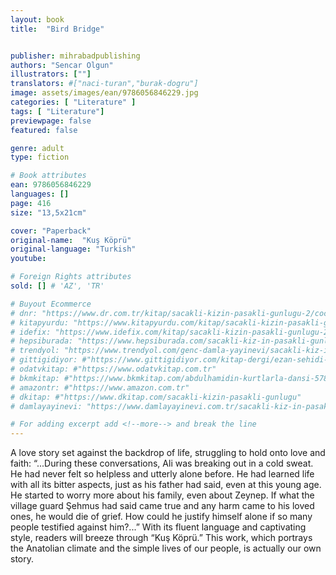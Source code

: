```yaml
---
layout: book
title:  "Bird Bridge"


publisher: mihrabadpublishing
authors: "Sencar Olgun"
illustrators: [""]
translators: #["naci-turan","burak-dogru"]
image: assets/images/ean/9786056846229.jpg
categories: [ "Literature" ]
tags: [ "Literature"]
previewpage: false
featured: false

genre: adult
type: fiction

# Book attributes
ean: 9786056846229
languages: []
page: 416
size: "13,5x21cm"

cover: "Paperback"
original-name:  "Kuş Köprü"
original-language: "Turkish"
youtube:

# Foreign Rights attributes
sold: [] # 'AZ', 'TR'

# Buyout Ecommerce
# dnr: "https://www.dr.com.tr/kitap/sacakli-kizin-pasakli-gunlugu-2/cocuk-ve-genclik/genclik-10-yas/roman-oyku/urunno=0001893059001"
# kitapyurdu: "https://www.kitapyurdu.com/kitap/sacakli-kizin-pasakli-gunlugu-2-/560122.html&filter_name=Sa%C3%A7akl%C4%B1+K%C4%B1z%27%C4%B1n+Pasakl%C4%B1+G%C3%BCnl%C3%BC%C4%9F%C3%BC+2"
# idefix: "https://www.idefix.com/kitap/sacakli-kizin-pasakli-gunlugu-2/cocuk-ve-genclik/genclik-10-yas/roman-oyku/urunno=0001893059001"
# hepsiburada: "https://www.hepsiburada.com/sacakli-kiz-in-pasakli-gunlugu-2-damla-yayinevi-p-HBV000012ER86"
# trendyol: "https://www.trendyol.com/genc-damla-yayinevi/sacakli-kiz-in-pasakli-gunlugu-2-p-54825777"
# gittigidiyor: #"https://www.gittigidiyor.com/kitap-dergi/ezan-sehidi-adnan-menderes_pdp_732728793"
# odatvkitap: #"https://www.odatvkitap.com.tr"
# bkmkitap: #"https://www.bkmkitap.com/abdulhamidin-kurtlarla-dansi-578226"
# amazontr: #"https://www.amazon.com.tr"
# dkitap: #"https://www.dkitap.com/sacakli-kizin-pasakli-gunlugu"
# damlayayinevi: "https://www.damlayayinevi.com.tr/sacakli-kiz-in-pasakli-gunlugu-2-bu-iste-bi-terslik-var"

# For adding excerpt add <!--more--> and break the line
---
```

A love story set against the backdrop of life,
struggling to hold onto love and faith: “...During
these conversations, Ali was breaking out in a cold
sweat. He had never felt so helpless and utterly
alone before. He had learned life with all its bitter aspects, just as his father had said, even at
this young age. He started to worry more about
his family, even about Zeynep. If what the village
guard Şehmus had said came true and any harm
came to his loved ones, he would die of grief. How
could he justify himself alone if so many people
testified against him?...” With its fluent language
and captivating style, readers will breeze through
“Kuş Köprü.” This work, which portrays the Anatolian climate and the simple lives of our people, is
actually our own story.
<!--more--> 

